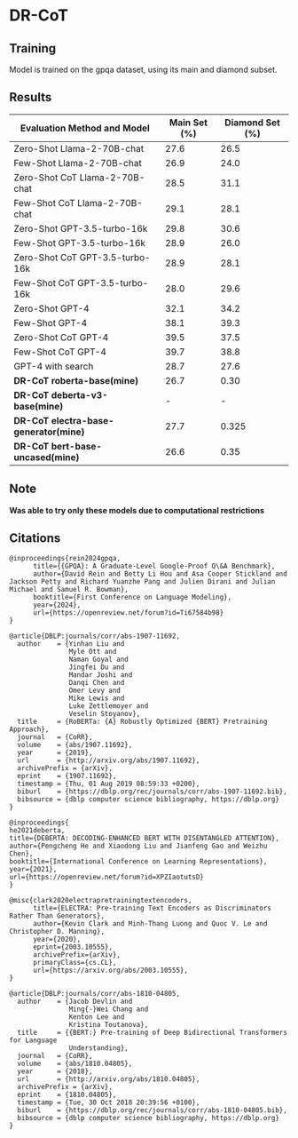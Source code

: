 # DR-CoT



## Training

Model is trained on the gpqa dataset, using its main and diamond subset.

## Results 

| Evaluation Method and Model               | Main Set (%) | Diamond Set (%) |
|-------------------------------------------|--------------|-----------------|
| Zero-Shot Llama-2-70B-chat                | 27.6         | 26.5            |
| Few-Shot Llama-2-70B-chat                 | 26.9         | 24.0            |
| Zero-Shot CoT Llama-2-70B-chat            | 28.5         | 31.1            |
| Few-Shot CoT Llama-2-70B-chat             | 29.1         | 28.1            |
| Zero-Shot GPT-3.5-turbo-16k               | 29.8         | 30.6            |
| Few-Shot GPT-3.5-turbo-16k                | 28.9         | 26.0            |
| Zero-Shot CoT GPT-3.5-turbo-16k           | 28.9         | 28.1            |
| Few-Shot CoT GPT-3.5-turbo-16k            | 28.0         | 29.6            |
| Zero-Shot GPT-4                           | 32.1         | 34.2            |
| Few-Shot GPT-4                            | 38.1         | 39.3            |
| Zero-Shot CoT GPT-4                       | 39.5         | 37.5            |
| Few-Shot CoT GPT-4                        | 39.7         | 38.8            |
| GPT-4 with search                         | 28.7         | 27.6            |
| **DR-CoT roberta-base(mine)**             | 26.7         | 0.30            | 
| **DR-CoT deberta-v3-base(mine)**          | -            | -               |
| **DR-CoT electra-base-generator(mine)**   | 27.7         | 0.325           |
| **DR-CoT bert-base-uncased(mine)**        | 26.6         | 0.35            |

## Note
**Was able to try only these models due to computational restrictions**

## Citations
```
@inproceedings{rein2024gpqa,
      title={{GPQA}: A Graduate-Level Google-Proof Q\&A Benchmark},
      author={David Rein and Betty Li Hou and Asa Cooper Stickland and Jackson Petty and Richard Yuanzhe Pang and Julien Dirani and Julian Michael and Samuel R. Bowman},
      booktitle={First Conference on Language Modeling},
      year={2024},
      url={https://openreview.net/forum?id=Ti67584b98}
}
```
```
@article{DBLP:journals/corr/abs-1907-11692,
  author    = {Yinhan Liu and
               Myle Ott and
               Naman Goyal and
               Jingfei Du and
               Mandar Joshi and
               Danqi Chen and
               Omer Levy and
               Mike Lewis and
               Luke Zettlemoyer and
               Veselin Stoyanov},
  title     = {RoBERTa: {A} Robustly Optimized {BERT} Pretraining Approach},
  journal   = {CoRR},
  volume    = {abs/1907.11692},
  year      = {2019},
  url       = {http://arxiv.org/abs/1907.11692},
  archivePrefix = {arXiv},
  eprint    = {1907.11692},
  timestamp = {Thu, 01 Aug 2019 08:59:33 +0200},
  biburl    = {https://dblp.org/rec/journals/corr/abs-1907-11692.bib},
  bibsource = {dblp computer science bibliography, https://dblp.org}
}
```
```
@inproceedings{
he2021deberta,
title={DEBERTA: DECODING-ENHANCED BERT WITH DISENTANGLED ATTENTION},
author={Pengcheng He and Xiaodong Liu and Jianfeng Gao and Weizhu Chen},
booktitle={International Conference on Learning Representations},
year={2021},
url={https://openreview.net/forum?id=XPZIaotutsD}
}
```

```
@misc{clark2020electrapretrainingtextencoders,
      title={ELECTRA: Pre-training Text Encoders as Discriminators Rather Than Generators}, 
      author={Kevin Clark and Minh-Thang Luong and Quoc V. Le and Christopher D. Manning},
      year={2020},
      eprint={2003.10555},
      archivePrefix={arXiv},
      primaryClass={cs.CL},
      url={https://arxiv.org/abs/2003.10555}, 
}
```
```
@article{DBLP:journals/corr/abs-1810-04805,
  author    = {Jacob Devlin and
               Ming{-}Wei Chang and
               Kenton Lee and
               Kristina Toutanova},
  title     = {{BERT:} Pre-training of Deep Bidirectional Transformers for Language
               Understanding},
  journal   = {CoRR},
  volume    = {abs/1810.04805},
  year      = {2018},
  url       = {http://arxiv.org/abs/1810.04805},
  archivePrefix = {arXiv},
  eprint    = {1810.04805},
  timestamp = {Tue, 30 Oct 2018 20:39:56 +0100},
  biburl    = {https://dblp.org/rec/journals/corr/abs-1810-04805.bib},
  bibsource = {dblp computer science bibliography, https://dblp.org}
}
```
